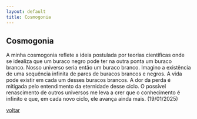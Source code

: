 ```yaml
---
layout: default
title: Cosmogonia
--- 
```


## Cosmogonia

A minha cosmogonia reflete a ideia postulada por teorias científicas onde se idealiza que um buraco negro pode ter na outra ponta um buraco branco. Nosso universo seria então um buraco branco. Imagino a existência de uma sequência infinita de pares de buracos brancos e negros.  A vida pode existir em cada um desses buracos brancos. A dor da perda é mitigada pelo entendimento da eternidade desse ciclo. O possível renascimento de outros universos me leva a crer que o conhecimento é infinito e que, em cada novo ciclo, ele avança ainda mais. (19/01/2025)

[voltar](./)